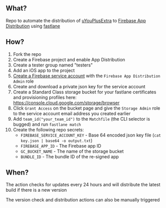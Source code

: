 ## What?

Repo to automate the distribution of [uYouPlusExtra](https://github.com/arichorn/uYouPlusExtra) to [Firebase App Distribution](https://firebase.google.com/docs/app-distribution) using [fastlane](https://fastlane.tools)

## How?

1. Fork the repo
2. Create a Firebase project and enable App Distribution
3. Create a tester group named "testers"
4. Add an iOS app to the project
5. [Create a Firebase service account](https://console.cloud.google.com/projectselector2/iam-admin/serviceaccounts) with the `Firebase App Distribution Admin` role
6. Create and download a private json key for the service account
7. Create a Standard Class storage bucket for your fastlane certificates and provisioning profiles here: https://console.cloud.google.com/storage/browser
8. Click `Grant Access` on the bucket page and give the `Storage Admin` role to the service account email address you created earlier
9. Add `team_id("your_team_id")` to the `Matchfile` (the CLI selector is bugged) and run `fastlane match`
10. Create the following repo secrets:
    - `FIREBASE_SERVICE_ACCOUNT_KEY` - Base 64 encoded json key file (`cat key.json | base64 -o output.txt`)
    - `FIREBASE_APP_ID` - The Firebase app ID
    - `GC_BUCKET_NAME` - The name of the storage bucket
    - `BUNDLE_ID` - The bundle ID of the re-signed app

## When?

The action checks for updates every 24 hours and will distribute the latest build if there is a new version

The version check and distribution actions can also be manually triggered